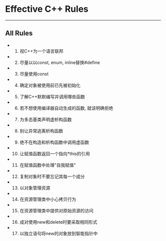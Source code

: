 # **Effective C++ Rules**
***


## **All Rules**
 * 01. 视C++为一个语言联邦
 * 02. 尽量以以const, enum, inline替换#define
 * 03. 尽量使用const 
 * 04. 确定对象被使用前已先被初始化
 * 05. 了解C++默默编写并调用哪些函数
 * 06. 若不想使用编译器自动生成的函数, 就该明确拒绝
 * 07. 为多态基类声明虚析构函数
 * 08. 别让异常逃离析构函数
 * 09. 绝不在构造和析构函数中调用虚函数
 * 10. 让赋值函数返回一个指向*this的引用
 * 11. 在赋值函数中处理"自我赋值"
 * 12. 复制对象时不要忘记其每一个成分
 * 13. 以对象管理资源
 * 14. 在资源管理类中小心拷贝行为
 * 15. 在资源管理类中提供对原始资源的访问
 * 16. 成对使用new和delete时要采取相同形式
 * 17. 以独立语句将new的对象放到智能指针中
